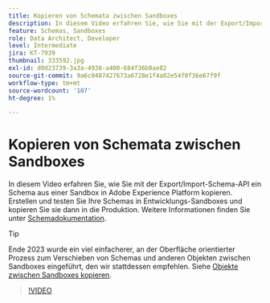 ```yaml
---
title: Kopieren von Schemata zwischen Sandboxes
description: In diesem Video erfahren Sie, wie Sie mit der Export/Import-Schema-API ein Schema aus einer Sandbox in Adobe Experience Platform kopieren.
feature: Schemas, Sandboxes
role: Data Architect, Developer
level: Intermediate
jira: KT-7939
thumbnail: 333592.jpg
exl-id: d0d23739-3a3a-4938-a400-684f36b0ae82
source-git-commit: 9a6c0487427673a6728e1f4a02e54f0f36e67f9f
workflow-type: tm+mt
source-wordcount: '107'
ht-degree: 1%

---
```


# Kopieren von Schemata zwischen Sandboxes

In diesem Video erfahren Sie, wie Sie mit der Export/Import-Schema-API ein Schema aus einer Sandbox in Adobe Experience Platform kopieren. Erstellen und testen Sie Ihre Schemas in Entwicklungs-Sandboxes und kopieren Sie sie dann in die Produktion. Weitere Informationen finden Sie unter [Schemadokumentation](https://experienceleague.adobe.com/docs/experience-platform/xdm/home.html?lang=de).

>[!TIP]
>
>Ende 2023 wurde ein viel einfacherer, an der Oberfläche orientierter Prozess zum Verschieben von Schemas und anderen Objekten zwischen Sandboxes eingeführt, den wir stattdessen empfehlen. Siehe [Objekte zwischen Sandboxes kopieren](https://experienceleague.adobe.com/docs/platform-learn/tutorials/admin/copy-objects-between-sandboxes.html?lang=de).

>[!VIDEO](https://video.tv.adobe.com/v/333592?learn=on)
